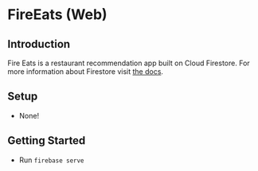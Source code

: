 # FireEats (Web)

## Introduction

Fire Eats is a restaurant recommendation app built on Cloud Firestore.
For more information about Firestore visit [the docs][firestore-docs].

## Setup

  * None!

## Getting Started

  * Run `firebase serve`

[firestore-docs]: https://firebase.google.com/docs/firestore/
[setup-web]: https://firebase.google.com/docs/firestore/client/setup-web
[auth-providers]: https://console.firebase.google.com/project/_/authentication/providers
[firebaseui]: https://github.com/firebase/FirebaseUI-Web
